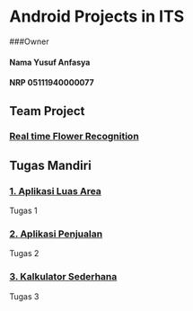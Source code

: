 # Android Projects in ITS

###Owner
#### Nama Yusuf Anfasya
#### NRP 05111940000077

## Team Project
### [Real time Flower Recognition](https://github.com/YusufAnfasya/RealTimeFlowerRecognition_TensorFlowLite)

## Tugas Mandiri

### [1. Aplikasi Luas Area](https://github.com/YusufAnfasya/LuasAreaFinal)
Tugas 1 

### [2. Aplikasi Penjualan](https://github.com/YusufAnfasya/Aplikasi_Penjualan_Final)
Tugas 2 

### [3. Kalkulator Sederhana](https://github.com/YusufAnfasya/KalkulatorSederhana)
Tugas 3

 
